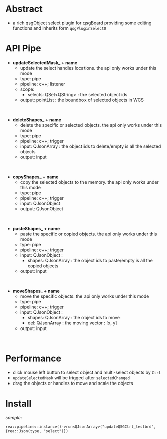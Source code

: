 # Abstract
* a rich qsgObject select plugin for qsgBoard providing some editing functions and inherits form `qsgPluginSelect0`  

# API Pipe
* **updateSelectedMask_ + name**  
    - update the select handles locations. the api only works under this mode  
    - type: pipe  
    - pipeline: c++; listener  
    - scope:  
        - selects: QSet<QString\> : the selected object ids  
    - output: pointList : the boundbox of selected objects in WCS  
</br>

* **deleteShapes_ + name**  
    - delete the specific or selected objects. the api only works under this mode  
    - type: pipe  
    - pipeline: c++; trigger  
    - input: QJsonArray : the object ids to delete/empty is all the selected objects  
    - output: input  
</br>

* **copyShapes_ + name**  
    - copy the selected objects to the memory. the api only works under this mode    
    - type: pipe  
    - pipeline: c++; trigger  
    - input: QJsonObject  
    - output: QJsonObject  
</br>

* **pasteShapes_ + name**  
    - paste the specific or copied objects. the api only works under this mode  
    - type: pipe  
    - pipeline: c++; trigger  
    - input: QJsonObject :  
        - shapes: QJsonArray : the object ids to paste/empty is all the copied objects  
    - output: input  
</br>

* **moveShapes_ + name**  
    - move the specific objects. the api only works under this mode  
    - type: pipe  
    - pipeline: c++; trigger  
    - input: QJsonObject :  
        - shapes: QJsonArray : the object ids to move  
        - del: QJsonArray : the moving vector : [x, y]  
    - output: input  
</br>

# Performance  
* click mouse left button to select object and multi-select objects by `Ctrl`  
* `updateSelectedMask` will be trigged after `selectedChanged`  
* drag the objects or handles to move and scale the objects  

# Install
_sample_:  
```
rea::pipeline::instance()->run<QJsonArray>("updateQSGCtrl_testbrd",{rea::Json(type, "select")})
```